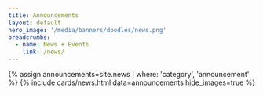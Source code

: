 ```yaml
---
title: Announcements
layout: default
hero_image: '/media/banners/doodles/news.png'
breadcrumbs:
  - name: News + Events
    link: /news/
---
```


{% assign announcements=site.news | where: 'category', 'announcement' %}
{% include cards/news.html data=announcements hide_images=true %}